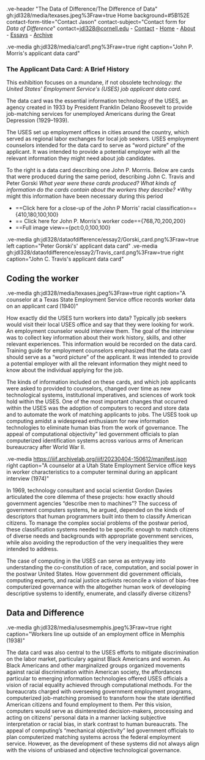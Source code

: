 .ve-header "The Data of Difference/The Difference of Data" gh:jdl328/media/texases.jpeg%3Fraw=true Home background=#5B152E contact-form-title="Contact Jason" contact-subject="Contact form for _Data of Difference_" contact=jdl328@cornell.edu
    - [Contact](contact)
    - [Home](/)
    - [About](/about1)
    - [Essays](/essays)
    - [Archive](//archive.org/details/@jason_ludwig416)


.ve-media gh:jdl328/media/card1.png%3Fraw=true right caption="John P. Morris's applicant data card"

### The Applicant Data Card: A Brief History

This exhibition focuses on a mundane, if not obsolete technology: *the United States' Employment Service's (USES) job applicant data card.*

The data card was the essential information technology of the USES, an agency  created in 1933 by President Franklin Delano Roosevelt to provide job-matching services for unemployed Americans during the Great Depression (1929–1939).

The USES set up employment offices in cities around the country, which served as regional labor exchanges for local job seekers. USES employment counselors intended for the data card to serve as “word picture” of the applicant. It was intended to provide a potential employer with all the relevant information they might need about job candidates.

To the right is a data card describing one John P. Morrris. Below are cards that were produced during the same period, describing John C. Travis and Peter Gorski *What year were these cards produced?* *What kinds of information do the cards contain about the workers they describe?*  *Why might this information have been necessary during this period

- ==Click here for a close-up of the John P Morris' racial classification=={410,180,100,100}
- == Click here for John P. Morris's worker code=={768,70,200,200}
- ==Full image view=={pct:0,0,100,100}

.ve-media gh:jdl328/dataofdifference/essay2/Gorski_card.png%3Fraw=true left  caption="Peter Gorski's' applicant data card"
.ve-media gh:jdl328/dataofdifference/essay2/Travis_card.png%3Fraw=true right  caption="John C. Travis's applicant data card"

    
##  Coding the worker 
.ve-media gh:jdl328/media/texases.jpeg%3Fraw=true right caption="A counselor at a Texas State Employment Service office records  worker data on an applicant card (1940)"

How exactly did the USES turn workers into data? Typically job seekers would visit their local USES office and say that they were looking for work. An employment counselor would interview them. The goal of the interview was to collect key information about their work history, skills, and other relevant experiences. This information would be recorded on the data card. Training guide for employment counselors emphasized that the data card should serve as a “word picture” of the applicant. It was intended to provide a potential employer with all the relevant information they might need to know about the individual applying for the job.

The kinds of information included on these cards, and which job applicants were asked to provided to counselors, changed over time as new technological systems, institutional imperatives, and sciences of work took hold within the USES. One of the most important changes that occurred within the USES was the adoption of computers to record and store data and to automate the work of matching applicants to jobs. The USES took up computing amidst a widespread enthusiasm for new information technologies to eliminate human bias from the work of governance. The appeal of computational objectivity” led government officials to plan computerized identification systems across various arms of American bureaucracy after World War II. 

.ve-media https://iiif.archivelab.org/iiif/20230404-150612/manifest.json right caption="A counselor at a Utah State Employment Service office keys in worker characteristics to a computer terminal during an applicant interview (1974)"

In 1969, technology consultant and social scientist Gordon Davies articulated the core dilemma of these projects: how exactly should government agencies “describe men to machines”?  The success of government computers systems, he argued, depended on the kinds of descriptors that human programmers built into them to classify American citizens. To manage the complex social problems of the postwar period, these classification systems needed to be specific enough to match citizens of diverse needs and backgrounds with appropriate government services, while also avoiding the reproduction of the very inequalities they were intended to address.

The case of computing in the USES can serve as entryway into understanding the co-constitution of race, computation, and social power in the postwar United States. How government did government officials, computing experts, and racial justice activists reconcile a vision of bias-free computerized governance with the altogether human work of developing descriptive systems to identify, enumerate, and classify diverse citizens?





##  Data and Difference


.ve-media gh:jdl328/media/usesmemphis.jpeg%3Fraw=true right caption="Workers line up outside of an employment office in Memphis (1938)"

The data card was also central to the USES efforts to mitigate discrimination on the labor market, particulary against Black Americans and women. As Black Americans and other marginalized groups organized movements against racial discrimination within American society, the affordances particular to emerging information technologies offered USES officials a vision of racial equality achieved through computational methods. For the bureaucrats charged with overseeing government employment programs, computerized job-matching promised to transform how the state identified American citizens and found employment to them. Per this vision, computers would serve as disinterested decision-makers, processing and acting on citizens’ personal data in a manner lacking subjective interpretation or racial bias, in stark contrast to human bureaucrats. The appeal of computing’s “mechanical objectivity” led government officials to plan computerized matching systems across the federal employment service. However, as the development of these systems did not always align with the visions of unbiased and objective technological governance. 




